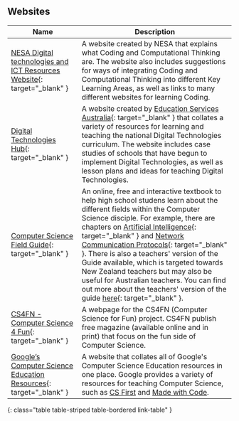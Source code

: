 ## Websites

| Name                                                                                                                                                                                         | Description                                                                                                                                                                                                                                                                                                                                                                                                                                                                                                                                                                                                                                                                                                                             |
| -------------------------------------------------------------------------------------------------------------------------------------------------------------------------------------------- | --------------------------------------------------------------------------------------------------------------------------------------------------------------------------------------------------------------------------------------------------------------------------------------------------------------------------------------------------------------------------------------------------------------------------------------------------------------------------------------------------------------------------------------------------------------------------------------------------------------------------------------------------------------------------------------------------------------------------------------- |
| [NESA Digital technologies and ICT Resources Website](https://educationstandards.nsw.edu.au/wps/portal/nesa/k-10/learning-areas/technology/coding-across-the-curriculum){: target="_blank" } | A website created by NESA that explains what Coding and Computational Thinking are. The website also includes suggestions for ways of integrating Coding and Computational Thinking into different Key Learning Areas, as well as links to many different websites for learning Coding.                                                                                                                                                                                                                                                                                                                                                                                                                                                 |
| [Digital Technologies Hub](https://www.digitaltechnologieshub.edu.au/){: target="_blank" }                                                                                                   | A website created by [Education Services Australia](https://www.esa.edu.au/){: target="_blank" } that collates a variety of resources for learning and teaching the national Digital Technologies curriculum. The website includes case studies of schools that have begun to implement Digital Technologies, as well as lesson plans and ideas for teaching Digital Technologies.                                                                                                                                                                                                                                                                                                                                                      |
| [Computer Science Field Guide](http://csfieldguide.org.nz/){: target="_blank" }                                                                                                              | An online, free and interactive textbook to help high school studens learn about the different fields within the Computer Science disciple. For example, there are chapters on [Artificial Intelligence](http://csfieldguide.org.nz/en/chapters/artificial-intelligence.html){: target="_blank" } and [Network Communication Protocols](http://csfieldguide.org.nz/en/chapters/network-communication-protocols.html){: target="_blank" }. There is also a teachers' version of the Guide available, which is targeted towards New Zealand teachers but may also be useful for Australian teachers. You can find out more about the teachers' version of the guide [here](http://csfieldguide.org.nz/en/about.html){: target="_blank" }. |
| [CS4FN - Computer Science 4 Fun](http://www.cs4fn.org/){: target="_blank" }                                                                                                                  | A webpage for the CS4FN (Computer Science for Fun) project. CS4FN publish free magazine (available online and in print) that focus on the fun side of Computer Science.                                                                                                                                                                                                                                                                                                                                                                                                                                                                                                                                                                 |
| [Google’s Computer Science Education Resources](https://www.google.com/edu/cs/index.html){: target="_blank" }                                                                                | A website that collates all of Google's Computer Science Education resources in one place. Google provides a variety of resources for teaching Computer Science, such as [CS First](https://csfirst.withgoogle.com/en/home) and [Made with Code](https://www.madewithcode.com/).   |
{: class="table table-striped table-bordered link-table" }                                                                                                                                                                                                                                                                                                                                                                                                                                       
